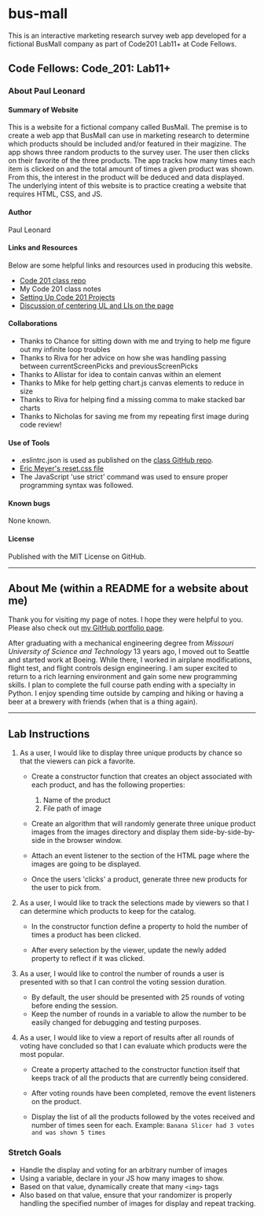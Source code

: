 # bus-mall
This is an interactive marketing research survey web app developed for a fictional BusMall company as part of Code201 Lab11+ at Code Fellows.



## Code Fellows: Code_201: Lab11+

### About Paul Leonard

#### Summary of Website
This is a website for a fictional company called BusMall.  The premise is to create a web app that BusMall can use in marketing research to determine which products should be included and/or featured in their magizine.  The app shows three random products to the survey user.  The user then clicks on their favorite of the three products.  The app tracks how many times each item is clicked on and the total amount of times a given product was shown.  From this, the interest in the product will be deduced and data displayed.  The underlying intent of this website is to practice creating a website that requires HTML, CSS, and JS.

#### Author
Paul Leonard

#### Links and Resources
Below are some helpful links and resources used in producing this website.
- [Code 201 class repo](https://github.com/codefellows/seattle-201d65)
- My Code 201 class notes
- [Setting Up Code 201 Projects](https://codefellows.github.io/code-201-guide/curriculum/class-02/project_setup)
- [Discussion of centering UL and LIs on the page](https://stackoverflow.com/questions/1708054/how-can-i-center-ul-li-into-div)

#### Collaborations
- Thanks to Chance for sitting down with me and trying to help me figure out my infinite loop troubles
- Thanks to Riva for her advice on how she was handling passing between currentScreenPicks and previousScreenPicks
- Thanks to Allistar for idea to contain canvas within an element
- Thanks to Mike for help getting chart.js canvas elements to reduce in size
- Thanks to Riva for helping find a missing comma to make stacked bar charts
- Thanks to Nicholas for saving me from my repeating first image during code review!

#### Use of Tools
- .eslintrc.json is used as published on the [class GitHub repo](https://github.com/codefellows/seattle-201d65).
- [Eric Meyer's reset.css file](https://meyerweb.com/eric/tools/css/reset/)
- The JavaScript 'use strict' command was used to ensure proper programming syntax was followed. 

#### Known bugs
None known.

#### License
Published with the MIT License on GitHub.

---
## About Me (within a README for a website about me)
Thank you for visiting my page of notes.  I hope they were helpful to you.  Please also check out [my GitHub portfolio page](https://github.com/paul-leonard "Paul's GitHub Portfolio").

After graduating with a mechanical engineering degree from *Missouri University of Science and Technology* 13 years ago, I moved out to Seattle and started work at Boeing.  While there, I worked in airplane modifications, flight test, and flight controls design engineering.  I am super excited to return to a rich learning environment and gain some new programming skills.  I plan to complete the full course path ending with a specialty in Python.  I enjoy spending time outside by camping and hiking or having a beer at a brewery with friends (when that is a thing again).


---
## Lab Instructions

1. As a user, I would like to display three unique products by chance so that the viewers can pick a favorite.

    - Create a constructor function that creates an object associated with each product, and has the following properties:
        1. Name of the product
        1. File path of image

    - Create an algorithm that will randomly generate three unique product images from the images directory and display them side-by-side-by-side in the browser window.

    - Attach an event listener to the section of the HTML page where the images are going to be displayed.

    - Once the users 'clicks' a product, generate three new products for the user to pick from.

1. As a user, I would like to track the selections made by viewers so that I can determine which products to keep for the catalog.
    - In the constructor function define a property to hold the number of times a product has been clicked.

    - After every selection by the viewer, update the newly added property to reflect if it was clicked.

1. As a user, I would like to control the number of rounds a user is presented with so that I can control the voting session duration.
    - By default, the user should be presented with 25 rounds of voting before ending the session.
    - Keep the number of rounds in a variable to allow the number to be easily changed for debugging and testing purposes.

1. As a user, I would like to view a report of results after all rounds of voting have concluded so that I can evaluate which products were the most popular.
    - Create a property attached to the constructor function itself that keeps track of all the products that are currently being considered.

    - After voting rounds have been completed, remove the event listeners on the product.

    - Display the list of all the products followed by the votes received and number of times seen for each. Example: `Banana Slicer had 3 votes and was shown 5 times`

### Stretch Goals

- Handle the display and voting for an arbitrary number of images
- Using a variable, declare in your JS how many images to show.
- Based on that value, dynamically create that many ```<img>``` tags
- Also based on that value, ensure that your randomizer is properly handling the specified number of images for display and repeat tracking.
